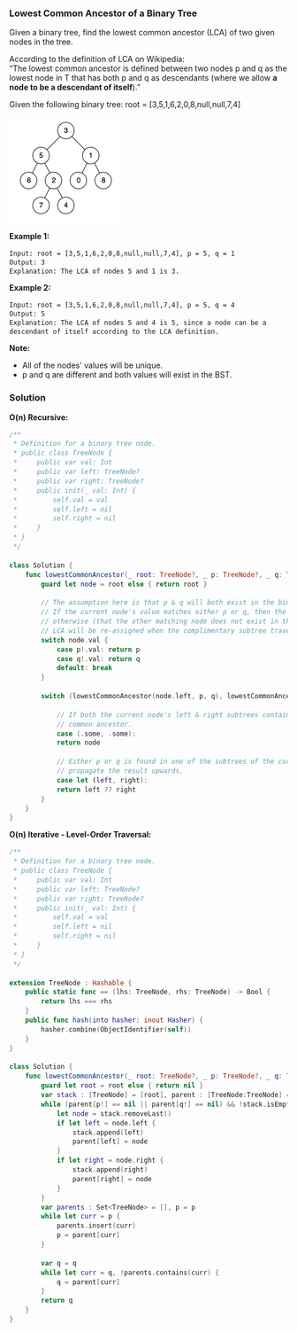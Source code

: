 
### Lowest Common Ancestor of a Binary Tree

Given a binary tree, find the lowest common ancestor (LCA) of two given nodes in the tree.

According to the definition of LCA on Wikipedia:</br> 
“The lowest common ancestor is defined between two nodes p and q as the lowest node in T that has both p and q as descendants (where we allow __a node to be a descendant of itself__).”

Given the following binary tree:  root = [3,5,1,6,2,0,8,null,null,7,4]

![example](images/question_236.png)

__Example 1:__
```
Input: root = [3,5,1,6,2,0,8,null,null,7,4], p = 5, q = 1
Output: 3
Explanation: The LCA of nodes 5 and 1 is 3.
```
__Example 2:__
```
Input: root = [3,5,1,6,2,0,8,null,null,7,4], p = 5, q = 4
Output: 5
Explanation: The LCA of nodes 5 and 4 is 5, since a node can be a descendant of itself according to the LCA definition.
```

__Note:__
* All of the nodes' values will be unique.
* p and q are different and both values will exist in the BST.

### Solution
__O(n) Recursive:__
```Swift
/**
 * Definition for a binary tree node.
 * public class TreeNode {
 *     public var val: Int
 *     public var left: TreeNode?
 *     public var right: TreeNode?
 *     public init(_ val: Int) {
 *         self.val = val
 *         self.left = nil
 *         self.right = nil
 *     }
 * }
 */

class Solution {
    func lowestCommonAncestor(_ root: TreeNode?, _ p: TreeNode?, _ q: TreeNode?) -> TreeNode? {
        guard let node = root else { return root }
        
        // The assumption here is that p & q will both exist in the binary tree, and that there is exactly one valid LCA.
        // If the current node's value matches either p or q, then the matching node must be a potential LCA unless found
        // otherwise (that the other matching node does not exist in the subtrees of the current node), in which case the
        // LCA will be re-assigned when the complimentary subtree traversal returns.
        switch node.val {
            case p!.val: return p
            case q!.val: return q
            default: break
        }
        
        switch (lowestCommonAncestor(node.left, p, q), lowestCommonAncestor(node.right, p, q)) {
        
            // If both the current node's left & right subtrees contain p and q, then the node must be the lowest
            // common ancestor.
            case (.some, .some):
            return node
            
            // Either p or q is found in one of the subtrees of the current node, or neither is found:
            // propagate the result upwards.
            case let (left, right):
            return left ?? right
        }
    }
}
```
__O(n) Iterative - Level-Order Traversal:__
```Swift
/**
 * Definition for a binary tree node.
 * public class TreeNode {
 *     public var val: Int
 *     public var left: TreeNode?
 *     public var right: TreeNode?
 *     public init(_ val: Int) {
 *         self.val = val
 *         self.left = nil
 *         self.right = nil
 *     }
 * }
 */

extension TreeNode : Hashable {
    public static func == (lhs: TreeNode, rhs: TreeNode) -> Bool {
        return lhs === rhs
    }
    public func hash(into hasher: inout Hasher) {
        hasher.combine(ObjectIdentifier(self))
    }
}

class Solution {
    func lowestCommonAncestor(_ root: TreeNode?, _ p: TreeNode?, _ q: TreeNode?) -> TreeNode? {
        guard let root = root else { return nil }
        var stack : [TreeNode] = [root], parent : [TreeNode:TreeNode] = [:]
        while (parent[p!] == nil || parent[q!] == nil) && !stack.isEmpty {
            let node = stack.removeLast()
            if let left = node.left {
                stack.append(left)
                parent[left] = node
            }
            if let right = node.right {
                stack.append(right)
                parent[right] = node
            }
        }
        var parents : Set<TreeNode> = [], p = p
        while let curr = p {
            parents.insert(curr)
            p = parent[curr]
        }
        
        var q = q
        while let curr = q, !parents.contains(curr) {
            q = parent[curr]
        }
        return q
    }
}
```
